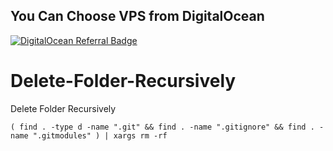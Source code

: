 ## You Can Choose VPS from DigitalOcean
[![DigitalOcean Referral Badge](https://web-platforms.sfo2.cdn.digitaloceanspaces.com/WWW/Badge%201.svg)](https://www.digitalocean.com/?refcode=4ef7bcd8895a&utm_campaign=Referral_Invite&utm_medium=Referral_Program&utm_source=badge)



# Delete-Folder-Recursively
Delete Folder Recursively


```( find . -type d -name ".git" && find . -name ".gitignore" && find . -name ".gitmodules" ) | xargs rm -rf ```
